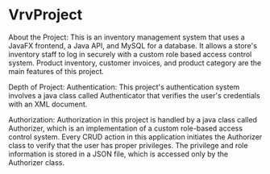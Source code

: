 # VrvProject
About the Project:
This is an inventory management system that uses a JavaFX frontend, a Java API, and MySQL for a database. It allows a store's inventory staff to log in securely with a custom role based access control system. Product inventory, customer invoices, and product category are the main features of this project.

Depth of Project:
Authentication:
This project's authentication system involves a java class called Authenticator that verifies the user's credentials with an XML document.

Authorization:
Authorization in this project is handled by a java class called Authorizer, which is an implementation of a custom role-based access control system. Every CRUD action in this application initiates the Authorizer class to verify that the user has proper privileges. The privilege and role information is stored in a JSON file, which is accessed only by the Authorizer class.

